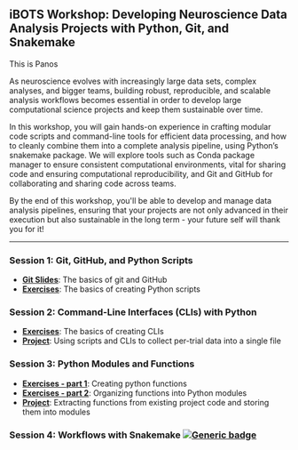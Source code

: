 ## iBOTS Workshop: Developing Neuroscience Data Analysis Projects with Python, Git, and Snakemake

This is Panos

As neuroscience evolves with increasingly large data sets, complex analyses, and bigger teams, building robust, reproducible, and scalable analysis workflows becomes essential in order to develop large computational science projects and keep them sustainable over time. 

In this workshop, you will gain hands-on experience in crafting modular code scripts and command-line tools for efficient data processing, and how to cleanly combine them into a complete analysis pipeline, using Python’s snakemake package. We will explore tools such as Conda package manager to ensure consistent computational environments, vital for sharing code and ensuring computational reproducibility, and Git and GitHub for collaborating and sharing code across teams.

By the end of this workshop, you'll be able to develop and manage data analysis pipelines, ensuring that your projects are not only advanced in their execution but also sustainable in the long term - your future self will thank you for it!

---

### Session 1: Git, GitHub, and Python Scripts
- [**Git Slides**](https://docs.google.com/presentation/d/1E9Ap5-I2Z5R7aGThrE6gF_eFwFvvOseedldnha76V6w/edit?usp=sharing): The basics of git and GitHub
- [**Exercises**](session1/exercises.md): The basics of creating Python scripts

### Session 2: Command-Line Interfaces (CLIs) with Python
- [**Exercises**](session2/exercises.md): The basics of creating CLIs
- [**Project**](session2/project.md): Using scripts and CLIs to collect per-trial data into a single file

### Session 3: Python Modules and Functions
- [**Exercises - part 1**](session3/notebooks/1_python_functions.ipynb): Creating python functions
- [**Exercises - part 2**](session3/notebooks/2_functions_from_modules.ipynb): Organizing functions into Python modules
- [**Project**](session3/notebooks/3_identifying_repetitive_patterns.ipynb): Extracting functions from existing project code and storing them into modules 

### Session 4: Workflows with Snakemake [![Generic badge](https://img.shields.io/badge/Open_in_Gitpod-FF8F0E.svg)](https://gitpod.io/#https://github.com/ibehave-ibots/iBOTS-Developing-Data-Analysis-Projects)


